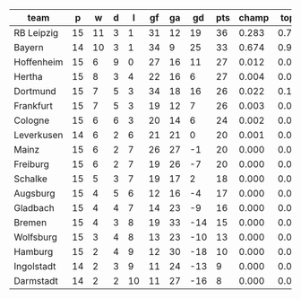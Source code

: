|    team    | p  | w  | d | l  | gf | ga | gd  | pts | champ | top2  | top3  | top4  |  5-7  | bot4  | bot3  | bot2  |
|------------|----|----|---|----|----|----|-----|-----|-------|-------|-------|-------|-------|-------|-------|-------|
| RB Leipzig | 15 | 11 | 3 |  1 | 31 | 12 |  19 |  36 | 0.283 | 0.778 | 0.916 | 0.967 | 0.031 | 0.000 | 0.000 | 0.000|
| Bayern     | 14 | 10 | 3 |  1 | 34 |  9 |  25 |  33 | 0.674 | 0.928 | 0.978 | 0.993 | 0.007 | 0.000 | 0.000 | 0.000|
| Hoffenheim | 15 |  6 | 9 |  0 | 27 | 16 |  11 |  27 | 0.012 | 0.080 | 0.278 | 0.496 | 0.381 | 0.000 | 0.000 | 0.000|
| Hertha     | 15 |  8 | 3 |  4 | 22 | 16 |   6 |  27 | 0.004 | 0.034 | 0.154 | 0.313 | 0.460 | 0.000 | 0.000 | 0.000|
| Dortmund   | 15 |  7 | 5 |  3 | 34 | 18 |  16 |  26 | 0.022 | 0.131 | 0.421 | 0.628 | 0.305 | 0.000 | 0.000 | 0.000|
| Frankfurt  | 15 |  7 | 5 |  3 | 19 | 12 |   7 |  26 | 0.003 | 0.027 | 0.115 | 0.244 | 0.489 | 0.001 | 0.000 | 0.000|
| Cologne    | 15 |  6 | 6 |  3 | 20 | 14 |   6 |  24 | 0.002 | 0.015 | 0.080 | 0.188 | 0.448 | 0.002 | 0.000 | 0.000|
| Leverkusen | 14 |  6 | 2 |  6 | 21 | 21 |   0 |  20 | 0.001 | 0.006 | 0.036 | 0.095 | 0.344 | 0.007 | 0.001 | 0.001|
| Mainz      | 15 |  6 | 2 |  7 | 26 | 27 |  -1 |  20 | 0.000 | 0.000 | 0.004 | 0.013 | 0.119 | 0.042 | 0.017 | 0.005|
| Freiburg   | 15 |  6 | 2 |  7 | 19 | 26 |  -7 |  20 | 0.000 | 0.000 | 0.002 | 0.007 | 0.066 | 0.088 | 0.040 | 0.014|
| Schalke    | 15 |  5 | 3 |  7 | 19 | 17 |   2 |  18 | 0.000 | 0.002 | 0.017 | 0.052 | 0.284 | 0.012 | 0.003 | 0.001|
| Augsburg   | 15 |  4 | 5 |  6 | 12 | 16 |  -4 |  17 | 0.000 | 0.000 | 0.000 | 0.002 | 0.030 | 0.164 | 0.077 | 0.030|
| Gladbach   | 15 |  4 | 4 |  7 | 14 | 23 |  -9 |  16 | 0.000 | 0.000 | 0.000 | 0.001 | 0.029 | 0.185 | 0.095 | 0.040|
| Bremen     | 15 |  4 | 3 |  8 | 19 | 33 | -14 |  15 | 0.000 | 0.000 | 0.000 | 0.000 | 0.002 | 0.575 | 0.391 | 0.218|
| Wolfsburg  | 15 |  3 | 4 |  8 | 13 | 23 | -10 |  13 | 0.000 | 0.000 | 0.000 | 0.000 | 0.004 | 0.446 | 0.277 | 0.145|
| Hamburg    | 15 |  2 | 4 |  9 | 12 | 30 | -18 |  10 | 0.000 | 0.000 | 0.000 | 0.000 | 0.000 | 0.833 | 0.705 | 0.519|
| Ingolstadt | 14 |  2 | 3 |  9 | 11 | 24 | -13 |   9 | 0.000 | 0.000 | 0.000 | 0.000 | 0.001 | 0.759 | 0.610 | 0.411|
| Darmstadt  | 14 |  2 | 2 | 10 | 11 | 27 | -16 |   8 | 0.000 | 0.000 | 0.000 | 0.000 | 0.000 | 0.887 | 0.784 | 0.617|
